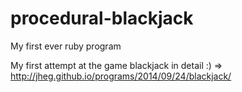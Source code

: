 procedural-blackjack
====================

My first ever ruby program

My first attempt at the game blackjack in detail :) => http://jheg.github.io/programs/2014/09/24/blackjack/
